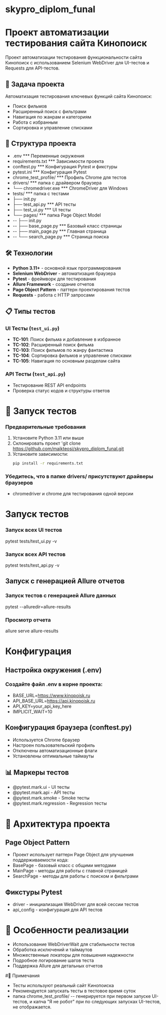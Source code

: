 # skypro_diplom_funal

# Проект автоматизации тестирования сайта Кинопоиск

Проект автоматизации тестирования функциональности сайта Кинопоиск с использованием Selenium WebDriver для UI-тестов и Requests для API-тестов.

## 🎯 Задача проекта

Автоматизация тестирования ключевых функций сайта Кинопоиск:
- Поиск фильмов
- Расширенный поиск с фильтрами
- Навигация по жанрам и категориям
- Работа с избранным
- Сортировка и управление списками

## 📁 Структура проекта

- .env *** Переменные окружения
- requirements.txt *** Зависимости проекта
- conftest.py *** Конфигурация Pytest и фикстуры
- pytest.ini *** Конфигурация Pytest
- chrome_test_profile/ *** Профиль Chrome для тестов
- drivers/ *** папка с драйвером браузера
-   └── chromedriver.exe *** ChromeDriver для Windows
- tests/ *** папка с тестами
-    ├── init.py
-    ├── test_api.py *** API тесты
-    ├── test_ui.py *** UI тесты
-    └── pages/ *** папка Page Object Model
- --       ├── init.py
- --       ├── base_page.py *** Базовый класс страницы
- --       ├── main_page.py *** Главная страница
- --       └── search_page.py *** Страница поиска
 
     
     


## 🛠 Технологии

- **Python 3.11+** - основной язык программирования
- **Selenium WebDriver** - автоматизация браузера
- **Pytest** - фреймворк для тестирования
- **Allure Framework** - создание отчетов
- **Page Object Pattern** - паттерн проектирования тестов
- **Requests** - работа с HTTP запросами

## 📋 Типы тестов

### UI Тесты (`test_ui.py`)
- **TC-101**: Поиск фильма и добавление в избранное
- **TC-102**: Расширенный поиск фильма
- **TC-103**: Поиск фильмов по жанру фантастика
- **TC-104**: Сортировка фильмов и управление списками
- **TC-105**: Навигация по основным разделам сайта

### API Тесты (`test_api.py`)
- Тестирование REST API endpoints
- Проверка статус кодов и структуры ответов

# 🚀 Запуск тестов

### Предварительные требования

1. Установите Python 3.11 или выше
2. Склонировать проект 'git clone https://github.com/maikteosi/skypro_diplom_funal.git
3. Установите зависимости:
   ```bash
   pip install -r requirements.txt

### Убедитесь, что в папке drivers/ присутствуют драйверы браузеров
- chromedriver и chrome для тестирования одной версии


# Запуск тестов

### Запуск всех UI тестов
pytest tests/test_ui.py -v

### Запуск всех API тестов
pytest tests/test_api.py -v

## Запуск с генерацией Allure отчетов

### Запуск тестов с генерацией Allure данных
pytest --alluredir=allure-results

### Просмотр отчета
allure serve allure-results
 

# Конфигурация

## Настройка окружения (.env)
### Создайте файл .env в корне проекта:
* BASE_URL=https://www.kinopoisk.ru
* API_BASE_URL=https://api.kinopoisk.ru
* API_KEY=your_api_key_here
* IMPLICIT_WAIT=10

## Конфигурация браузера (conftest.py)
- Используется Chrome браузер
- Настроен пользовательский профиль
- Отключены автоматизационные флаги
- Установлены оптимальные таймауты

## 📊 Маркеры тестов
- @pytest.mark.ui - UI тесты
- @pytest.mark.api - API тесты
- @pytest.mark.smoke - Smoke тесты
- @pytest.mark.regression - Regression тесты

# 🎨 Архитектура проекта
## Page Object Pattern
- Проект использует паттерн Page Object для улучшения поддерживаемости кода:
- BasePage - базовый класс с общими методами
- MainPage - методы для работы с главной страницей
- SearchPage - методы для работы с поиском и фильтрами

## Фикстуры Pytest
* driver - инициализация WebDriver для всей сессии тестов
* api_config - конфигурация для API тестов

# 🔧 Особенности реализации
- Использование WebDriverWait для стабильности тестов
- Обработка исключений и таймаутов
- Множественные локаторы для повышения надежности
- Подробное логирование шагов теста
- Поддержка Allure для детальных отчетов

#📝 Примечания
* Тесты используют реальный сайт Кинопоиска
* Рекомендуется запускать тесты в тестовое время суток
* папка chrome_test_profile/ -- генерируется при первом запуске UI-тестов, и капча "Я не робот" при по следующих запусках UI-тестов, не отображается.


















